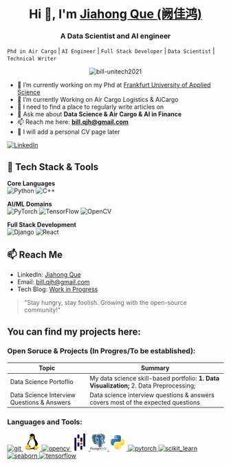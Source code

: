 <h1 align="center">Hi 👋, I'm <a href="https://bill-unitech2021.github.io/Me.io/" target="blank">
Jiahong Que (阙佳鸿)</a></h1>
<h3 align="center">A Data Scientist and AI engineer</h3>

`Phd in Air Cargo` | `AI Engineer` | `Full Stack Developer` | `Data Scientist` | `Technical Writer`
<p align="center"> <img src="https://komarev.com/ghpvc/?username=bill-unitech2021&label=Profile%20views&color=0e75b6&style=flat" alt="bill-unitech2021" /> </p>


- 🔭 I’m currently working on my Phd at <a href="https://www.frankfurt-university.de/" target="blank">Frankfurt University of Applied Science</a>
- 🌱 I’m currently Working on Air Cargo Logistics & AiCargo
- 📝 I need to find a place to regularly write articles on
- 💬 Ask me about **Data Science & Air Cargo & AI in Finance**
- 📫 Reach me here: **bill.qjh@gmail.com**
- 📄 I will add a personal CV page later






[![LinkedIn](https://img.shields.io/badge/LinkedIn-Profile-blue?style=flat&logo=linkedin)](https://www.linkedin.com/in/jiahong-que-215428258/)

## 🔧 Tech Stack & Tools
**Core Languages**  
![Python](https://img.shields.io/badge/-Python-3776AB?logo=python&logoColor=white)
![C++](https://img.shields.io/badge/-C++-00599C?logo=c%2B%2B&logoColor=white)

**AI/ML Domains**  
![PyTorch](https://img.shields.io/badge/-PyTorch-EE4C2C?logo=pytorch&logoColor=white)
![TensorFlow](https://img.shields.io/badge/-TensorFlow-FF6F00?logo=tensorflow&logoColor=white)
![OpenCV](https://img.shields.io/badge/-OpenCV-5C3EE8?logo=opencv&logoColor=white)

**Full Stack Development**  
![Django](https://img.shields.io/badge/-Django-092E20?logo=django&logoColor=white)
![React](https://img.shields.io/badge/-React-61DAFB?logo=react&logoColor=black)

<!--
## 🚀 Featured Projects
### Computer Vision
- [CNN-based Image Classification System]() (Tech: PyTorch + OpenCV)
- [Real-time Object Detection Project]() (Tech: YOLOv5 + Flask Deployment)

### Natural Language Processing
- [Text Sentiment Analysis Platform]() (Tech: BERT + Django)
- [Intelligent Q&A Chatbot]() (Tech: Transformer + Redis)

## 🏆 Honors & Awards
- 2023 China Mathematical Modeling Contest: Provincial Second Prize (Team Leader)
- Outstanding Student Cadre @ Shenzhen University (Technical Director of Student Union)
- Tencent Rhino-Bird Elite Training Program: Finalist Award

## 📚 Academic Interests
- Regular follower of CVPR/NeurIPS/ACL conference papers
- Weekly paper reading notes ([Notes Repository]())
- Passionate about Multimodal Learning and Few-shot Learning

## 🌱 Currently Learning
- Deep diving into "Deep Learning for Computer Vision"
- Participating in Kaggle Protein Structure Prediction Competition
- Developing personal tech blog ([Coming Soon]())

-->

## 📫 Reach Me
- LinkedIn: [Jiahong Que](https://www.linkedin.com/in/jiahong-que-215428258/)
- Email: [bill.qjh@gmail.com](bill.qjh@gmail.com)
- Tech Blog: [Work in Progress]()

> "Stay hungry, stay foolish. Growing with the open-source community!" 



## You can find my projects here:

<h3 align="left"> Open Soruce & Projects (In Progres/To be established):</h3>


| Topic                                              | Summary                                                                                                                                      |
| -------------------------------------------------- | -------------------------------------------------------------------------------------------------------------------------------------------- |
| Data Science Portoflio                             | My data science skill-based portfolio: **1. Data Visualization;** 2. Data Preprocessing;                                                                                                        |
| Data Science Interview Questions & Answers         | Data science interview questions & answers covers most of the expected questions                                                             |


<h3 align="left">Languages and Tools:</h3>
<p align="left">  <a href="https://git-scm.com/" target="_blank" rel="noreferrer"> <img src="https://www.vectorlogo.zone/logos/git-scm/git-scm-icon.svg" alt="git" width="40" height="40"/> </a> <a href="https://www.linux.org/" target="_blank" rel="noreferrer"> <img src="https://raw.githubusercontent.com/devicons/devicon/master/icons/linux/linux-original.svg" alt="linux" width="40" height="40"/> </a> <a href="https://opencv.org/" target="_blank" rel="noreferrer"> <img src="https://www.vectorlogo.zone/logos/opencv/opencv-icon.svg" alt="opencv" width="40" height="40"/> </a> <a href="https://pandas.pydata.org/" target="_blank" rel="noreferrer"> <img src="https://raw.githubusercontent.com/devicons/devicon/2ae2a900d2f041da66e950e4d48052658d850630/icons/pandas/pandas-original.svg" alt="pandas" width="40" height="40"/> </a> <a href="https://www.postgresql.org" target="_blank" rel="noreferrer"> <img src="https://raw.githubusercontent.com/devicons/devicon/master/icons/postgresql/postgresql-original-wordmark.svg" alt="postgresql" width="40" height="40"/> </a> <a href="https://www.python.org" target="_blank" rel="noreferrer"> <img src="https://raw.githubusercontent.com/devicons/devicon/master/icons/python/python-original.svg" alt="python" width="40" height="40"/> </a> <a href="https://pytorch.org/" target="_blank" rel="noreferrer"> <img src="https://www.vectorlogo.zone/logos/pytorch/pytorch-icon.svg" alt="pytorch" width="40" height="40"/> </a> <a href="https://scikit-learn.org/" target="_blank" rel="noreferrer"> <img src="https://upload.wikimedia.org/wikipedia/commons/0/05/Scikit_learn_logo_small.svg" alt="scikit_learn" width="40" height="40"/> </a> <a href="https://seaborn.pydata.org/" target="_blank" rel="noreferrer"> <img src="https://seaborn.pydata.org/_images/logo-mark-lightbg.svg" alt="seaborn" width="40" height="40"/> </a> <a href="https://www.tensorflow.org" target="_blank" rel="noreferrer"> <img src="https://www.vectorlogo.zone/logos/tensorflow/tensorflow-icon.svg" alt="tensorflow" width="40" height="40"/> </a> </p>
